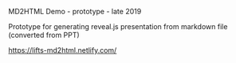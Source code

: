 
MD2HTML Demo - prototype - late 2019

Prototype for generating reveal.js presentation from markdown file (converted from PPT)

https://lifts-md2html.netlify.com/
